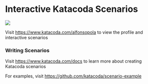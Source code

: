 # Interactive Katacoda Scenarios

[![](http://shields.katacoda.com/katacoda/alfonsopola/count.svg)](https://www.katacoda.com/alfonsopola "Get your profile on Katacoda.com")

Visit https://www.katacoda.com/alfonsopola to view the profile and interactive scenarios

### Writing Scenarios
Visit https://www.katacoda.com/docs to learn more about creating Katacoda scenarios

For examples, visit https://github.com/katacoda/scenario-example
